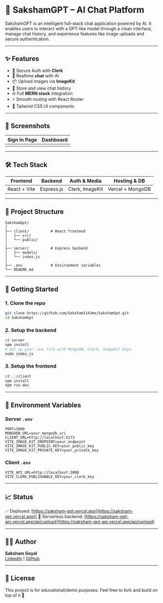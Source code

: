 # 🧠 SakshamGPT – AI Chat Platform

SakshamGPT is an intelligent full-stack chat application powered by AI. It enables users to interact with a GPT-like model through a clean interface, manage chat history, and experience features like image uploads and secure authentication.

&#x20;  &#x20;

---

## ✨ Features

- 🔐 Secure Auth with **Clerk**
- 💬 Realtime **chat** with AI
- 📦 Upload images via **ImageKit**
- 🧠 Store and view chat history
- 🌐 Full **MERN stack** integration
- ⚡ Smooth routing with React Router
- 🎨 Tailwind CSS UI components

---

## 📸 Screenshots

| Sign In Page | Dashboard |
| ------------ | --------- |
|              |           |

---

## 🛠️ Tech Stack

| Frontend     | Backend    | Auth & Media    | Hosting & DB     |
| ------------ | ---------- | --------------- | ---------------- |
| React + Vite | Express.js | Clerk, ImageKit | Vercel + MongoDB |

---

## 📂 Project Structure

```
SakshamGpt/
│
├── client/          # React frontend
│   ├── src/
│   └── public/
│
├── server/          # Express backend
│   ├── models/
│   └── index.js
│
├── .env             # Environment variables
└── README.md
```

---

## 🚀 Getting Started

### 1. Clone the repo

```bash
git clone https://github.com/Saksham1143me/SakshamGpt.git
cd SakshamGpt
```

### 2. Setup the backend

```bash
cd server
npm install
# Set up your .env file with MongoDB, Clerk, ImageKit keys
node index.js
```

### 3. Setup the frontend

```bash
cd ../client
npm install
npm run dev
```

---

## 📜 Environment Variables

### Server `.env`

```env
PORT=3000
MONGODB_URL=your_mongodb_uri
CLIENT_URL=http://localhost:5173
VITE_IMAGE_KIT_ENDPOINT=your_endpoint
VITE_IMAGE_KIT_PUBLIC_KEY=your_public_key
VITE_IMAGE_KIT_PRIVATE_KEY=your_private_key
```

### Client `.env`

```env
VITE_API_URL=http://localhost:3000
VITE_CLERK_PUBLISHABLE_KEY=your_clerk_key
```

---

## 📈 Status

✅ Deployed: [https://saksham-gpt.vercel.app](https://saksham-gpt.vercel.app)\
🔧 Serverless backend: [https://saksham-gpt-api.vercel.app/api/upload](https://saksham-gpt-api.vercel.app/api/upload)

---

## 🙇‍♂️ Author

**Saksham Goyal**\
[LinkedIn](https://www.linkedin.com/in/saksham-goyal/) | [GitHub](https://github.com/Saksham1143me)

---

## 📌 License

This project is for educational/demo purposes. Feel free to fork and build on top of it 🚀

